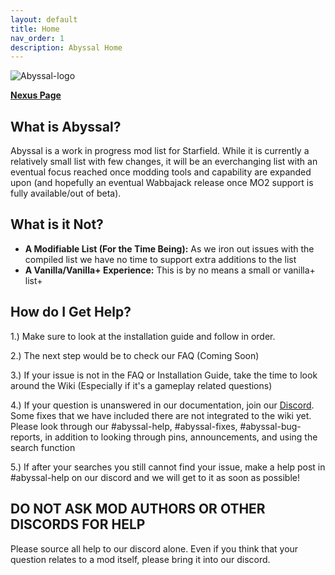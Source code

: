 ```yaml
---
layout: default
title: Home
nav_order: 1
description: Abyssal Home
---
```


![Abyssal-logo](https://github.com/TheMrNewVegas/TheMrNewVegas.github.io/assets/112358568/59ebd720-1f6d-4043-b81d-27af2f99216a)

**[Nexus Page](https://www.nexusmods.com/starfield/mods/1817?tab=description)**

## **What is Abyssal?**

Abyssal is a work in progress mod list for Starfield. While it is currently a relatively small list with few changes, it will be an everchanging list with an eventual focus reached once modding tools and capability are expanded upon (and hopefully an eventual Wabbajack release once MO2 support is fully available/out of beta).

## **What is it Not?**
- **A Modifiable List (For the Time Being):** As we iron out issues with the compiled list we have no time to support extra additions to the list
- **A Vanilla/Vanilla+ Experience:** This is by no means a small or vanilla+ list+

## **How do I Get Help?**
1.) Make sure to look at the installation guide and follow in order.

2.) The next step would be to check our FAQ (Coming Soon)

3.) If your issue is not in the FAQ or Installation Guide, take the time to look around the Wiki (Especially if it's a gameplay related questions)

4.) If your question is unanswered in our documentation, join our [Discord](https://discord.gg/43EhRjU). Some fixes that we have included there are not integrated to the wiki yet. Please look through our #abyssal-help, #abyssal-fixes, #abyssal-bug-reports, in addition to looking through pins, announcements, and using the search function

5.) If after your searches you still cannot find your issue, make a help post in #abyssal-help on our discord and we will get to it as soon as possible!

## DO NOT ASK MOD AUTHORS OR OTHER DISCORDS FOR HELP

Please source all help to our discord alone. Even if you think that your question relates to a mod itself, please bring it into our discord.
